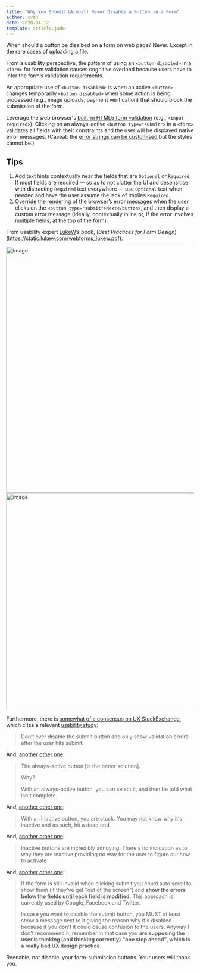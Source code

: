 ```yaml
---
title: "Why You Should (Almost) Never Disable a Button in a Form"
author: cvan
date: 2020-04-12
template: article.jade
---
```


When should a button be disalbed on a form on web page? Never. Except in the rare cases of uploading a file.

<span class="more"></span>

From a usability perspective, the pattern of using an `<button disabled>` in a `<form>` for form validation causes cognitive overload because users have to infer the form&rsquo;s validation requirements.

An appropriate use of `<button disabled>` is when an active `<button>` changes temporarily `<button disabled>` when some action is being processed (e.g., image uploads, payment verification) that should block the submission of the form.

Leverage the web browser's [built-in HTML5 form validation](https://developer.mozilla.org/en-US/docs/Learn/Forms/Form_validation) (e.g., `<input required>`). Clicking on an always-active `<button type="submit">` in a `<form>` validates all fields with their constraints and the user will be displayed native error messages. (Caveat: the [error strings can be customised](https://developer.mozilla.org/en-US/docs/Web/API/HTMLObjectElement/setCustomValidity) but the styles cannot be.)

## Tips

1. Add text hints contextually near the fields that are `Optional` or `Required`. If most fields are required — so as to not clutter the UI and desensitise with distracting `Required` text everywhere — use `Optional` text when needed and have the user assume the lack of implies `Required`.
2. [Override the rendering](https://developer.mozilla.org/en-US/docs/Web/API/HTMLObjectElement/setCustomValidity) of the browser&rsquo;s error messages when the user clicks on the `<button type="submit">Next</button>`, and then display a custom error message (ideally, contextually inline or, if the error involves multiple fields, at the top of the form).

From usability expert [LukeW](https://twitter.com/lukew)&rsquo;s book, (_Best Practices for Form Design_)(https://static.lukew.com/webforms_lukew.pdf):

<img width="662" alt="image" src="https://user-images.githubusercontent.com/203725/78061173-a6feb400-7341-11ea-8c57-568ccc4f491d.png">

<img width="584" alt="image" src="https://user-images.githubusercontent.com/203725/78061334-f04f0380-7341-11ea-98f2-6d94f265741b.png">

Furthermore, there is [somewhat of a consensus on UX StackExchange](https://ux.stackexchange.com/a/76306), which cites a relevant [usability study](https://www.hindawi.com/journals/ahci/2011/202701/):

> Don’t ever disable the submit button and only show validation errors after the user hits submit.

And, [another other one](https://ux.stackexchange.com/a/78667):
> The always-active button [is the better solution].
>
> Why?
>
> With an always-active button, you can select it, and then be told what isn't complete.

And, [another other one](https://ux.stackexchange.com/a/78667):
> With an inactive button, you are stuck. You may not know why it's inactive and as such, hit a dead end.

And, [another other one](https://ux.stackexchange.com/questions/78663/should-i-show-the-save-button-before-the-required-state-is-achieved#comment122477_78664):
> Inactive buttons are incredibly annoying. There's no indication as to why they are inactive providing no way for the user to figure out how to activate

And, [another other one](https://ux.stackexchange.com/a/76303):
> If the form is still invalid when clicking submit you could auto scroll to show them (if they've get "out of the screen") and **show the errors below the fields until each field is modified**. This approach is currently used by Google, Facebook and Twitter.
>
> In case you want to disable the submit button, you MUST at least show a message next to it giving the reason why it's disabled because if you don't it could cause confusion to the users. Anyway I don't recommend it, remember in that case you **are supposing the user is thinking (and thinking correctly) "one step ahead", which is a really bad UX design practice**.

Reenable, not disable, your form-submission buttons. Your users will thank you.
